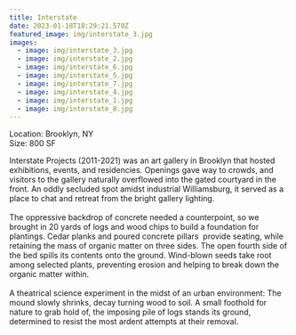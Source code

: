```yaml
---
title: Interstate
date: 2023-01-18T18:29:21.570Z
featured_image: img/interstate_3.jpg
images:
  - image: img/interstate_3.jpg
  - image: img/interstate_2.jpg
  - image: img/interstate_6.jpg
  - image: img/interstate_5.jpg
  - image: img/interstate_7.jpg
  - image: img/interstate_4.jpg
  - image: img/interstate_1.jpg
  - image: img/interstate_8.jpg
---
```

L﻿ocation: Brooklyn, NY\
S﻿ize: 800 SF



Interstate Projects (2011-2021) was an art gallery in Brooklyn that hosted exhibitions, events, and residencies. Openings gave way to crowds, and visitors to the gallery naturally overflowed into the gated courtyard in the front. An oddly secluded spot amidst industrial Williamsburg, it served as a place to chat and retreat from the bright gallery lighting. \
\
The oppressive backdrop of concrete needed a counterpoint, so we brought in 20 yards of logs and wood chips to build a foundation for plantings. Cedar planks and poured concrete pillars  provide seating, while retaining the mass of organic matter on three sides. The open fourth side of the bed spills its contents onto the ground. Wind-blown seeds take root among selected plants, preventing erosion and helping to break down the organic matter within. \
\
A theatrical science experiment in the midst of an urban environment: The mound slowly shrinks, decay turning wood to soil. A small foothold for nature to grab hold of, the imposing pile of logs stands its ground, determined to resist the most ardent attempts at their removal.